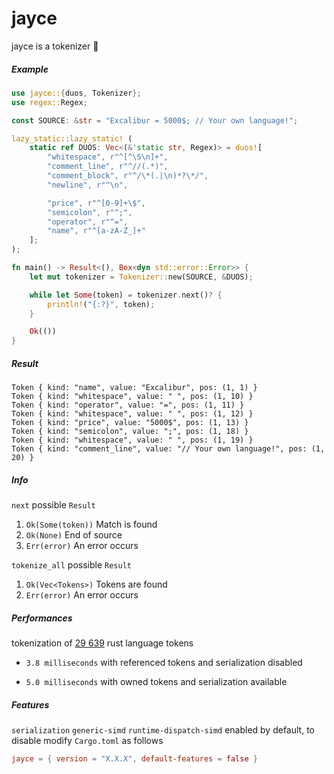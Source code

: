 # jayce

jayce is a tokenizer 🌌

##### Example

```rust
use jayce::{duos, Tokenizer};
use regex::Regex;

const SOURCE: &str = "Excalibur = 5000$; // Your own language!";

lazy_static::lazy_static! (
    static ref DUOS: Vec<(&'static str, Regex)> = duos![
        "whitespace", r"^[^\S\n]+",
        "comment_line", r"^//(.*)",
        "comment_block", r"^/\*(.|\n)*?\*/",
        "newline", r"^\n",

        "price", r"^[0-9]+\$",
        "semicolon", r"^;",
        "operator", r"^=",
        "name", r"^[a-zA-Z_]+"
    ];
);

fn main() -> Result<(), Box<dyn std::error::Error>> {
    let mut tokenizer = Tokenizer::new(SOURCE, &DUOS);

    while let Some(token) = tokenizer.next()? {
        println!("{:?}", token);
    }

    Ok(())
}
```

##### Result

```rust,ignore
Token { kind: "name", value: "Excalibur", pos: (1, 1) }
Token { kind: "whitespace", value: " ", pos: (1, 10) }
Token { kind: "operator", value: "=", pos: (1, 11) }
Token { kind: "whitespace", value: " ", pos: (1, 12) }
Token { kind: "price", value: "5000$", pos: (1, 13) }
Token { kind: "semicolon", value: ";", pos: (1, 18) }
Token { kind: "whitespace", value: " ", pos: (1, 19) }
Token { kind: "comment_line", value: "// Your own language!", pos: (1, 20) }
```

##### Info

`next` possible `Result`

1. `Ok(Some(token))` Match is found
2. `Ok(None)` End of source
3. `Err(error)` An error occurs

`tokenize_all` possible `Result`

1. `Ok(Vec<Tokens>)` Tokens are found
2. `Err(error)` An error occurs

##### Performances

tokenization of [29 639](https://github.com/AuracleTech/yuumi) rust language tokens

- `3.8 milliseconds` with referenced tokens and serialization disabled

- `5.0 milliseconds` with owned tokens and serialization available

##### Features

`serialization`
`generic-simd`
`runtime-dispatch-simd` enabled by default, to disable modify `Cargo.toml` as follows

```toml
jayce = { version = "X.X.X", default-features = false }
```
